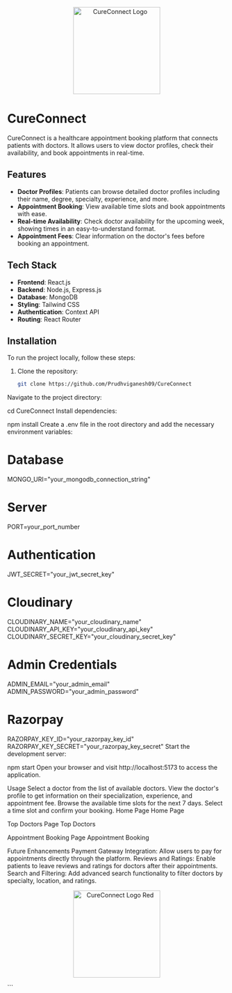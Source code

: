 <p align="center">
  <img src="https://github.com/user-attachments/assets/ece2611f-6ccb-4d6d-8bd8-4d62c82703b3" alt="CureConnect Logo" width="200"/>
</p>

# CureConnect

CureConnect is a healthcare appointment booking platform that connects patients with doctors. It allows users to view doctor profiles, check their availability, and book appointments in real-time.

## Features

- **Doctor Profiles**: Patients can browse detailed doctor profiles including their name, degree, specialty, experience, and more.
- **Appointment Booking**: View available time slots and book appointments with ease.
- **Real-time Availability**: Check doctor availability for the upcoming week, showing times in an easy-to-understand format.
- **Appointment Fees**: Clear information on the doctor's fees before booking an appointment.

## Tech Stack

- **Frontend**: React.js
- **Backend**: Node.js, Express.js
- **Database**: MongoDB
- **Styling**: Tailwind CSS
- **Authentication**: Context API
- **Routing**: React Router

## Installation

To run the project locally, follow these steps:

1. Clone the repository:

   ```bash
   git clone https://github.com/Prudhviganesh09/CureConnect
Navigate to the project directory:

cd CureConnect
Install dependencies:

npm install
Create a .env file in the root directory and add the necessary environment variables:

# Database
MONGO_URI="your_mongodb_connection_string"

# Server
PORT=your_port_number

# Authentication
JWT_SECRET="your_jwt_secret_key"

# Cloudinary
CLOUDINARY_NAME="your_cloudinary_name"
CLOUDINARY_API_KEY="your_cloudinary_api_key"
CLOUDINARY_SECRET_KEY="your_cloudinary_secret_key"

# Admin Credentials
ADMIN_EMAIL="your_admin_email"
ADMIN_PASSWORD="your_admin_password"

# Razorpay
RAZORPAY_KEY_ID="your_razorpay_key_id"
RAZORPAY_KEY_SECRET="your_razorpay_key_secret"
Start the development server:

npm start
Open your browser and visit http://localhost:5173 to access the application.

Usage
Select a doctor from the list of available doctors.
View the doctor's profile to get information on their specialization, experience, and appointment fee.
Browse the available time slots for the next 7 days.
Select a time slot and confirm your booking.
Home Page
Home Page

Top Doctors Page
Top Doctors

Appointment Booking Page
Appointment Booking

Future Enhancements
Payment Gateway Integration: Allow users to pay for appointments directly through the platform.
Reviews and Ratings: Enable patients to leave reviews and ratings for doctors after their appointments.
Search and Filtering: Add advanced search functionality to filter doctors by specialty, location, and ratings.
<p align="center"> <img src="https://github.com/user-attachments/assets/dfa3526f-f2c7-4999-879d-449aab91c674" alt="CureConnect Logo Red" width="200"/> </p> ```
